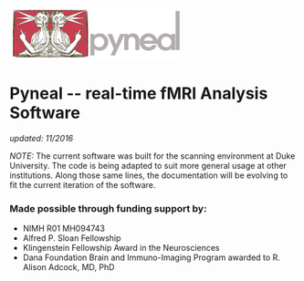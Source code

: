 ![Pyneal Logo](docs/guideFigures/pyneal_logo.jpg)

# Pyneal -- real-time fMRI Analysis Software
*updated: 11/2016*

*NOTE:* The current software was built for the scanning environment at Duke University. The code is being adapted to suit more general usage at other institutions. Along those same lines, the documentation will be evolving to fit the current iteration of the software. 

### Made possible through funding support by:
* NIMH R01 MH094743
* Alfred P. Sloan Fellowship
* Klingenstein Fellowship Award in the Neurosciences
* Dana Foundation Brain and Immuno-Imaging Program
awarded to R. Alison Adcock, MD, PhD
